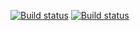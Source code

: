 [![Build status](https://travis-ci.org/massich/test_cmake_blas_dgemm.svg?branch=master)](https://travis-ci.org/massich/test_cmake_blas_dgemm)
[![Build status](https://ci.appveyor.com/api/projects/status/165rn1reox833y22?svg=true)](https://ci.appveyor.com/project/massich/test-cmake-blas-dgemm)
